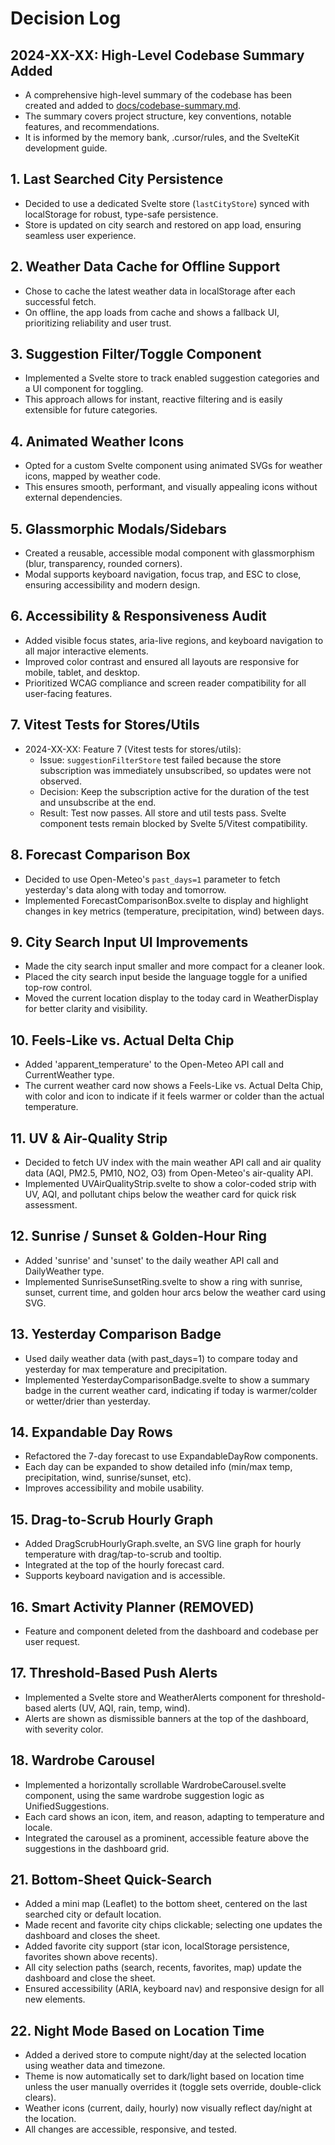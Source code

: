# Decision Log

## 2024-XX-XX: High-Level Codebase Summary Added
- A comprehensive high-level summary of the codebase has been created and added to [docs/codebase-summary.md](../docs/codebase-summary.md).
- The summary covers project structure, key conventions, notable features, and recommendations.
- It is informed by the memory bank, .cursor/rules, and the SvelteKit development guide.

## 1. Last Searched City Persistence
- Decided to use a dedicated Svelte store (`lastCityStore`) synced with localStorage for robust, type-safe persistence.
- Store is updated on city search and restored on app load, ensuring seamless user experience.

## 2. Weather Data Cache for Offline Support
- Chose to cache the latest weather data in localStorage after each successful fetch.
- On offline, the app loads from cache and shows a fallback UI, prioritizing reliability and user trust.

## 3. Suggestion Filter/Toggle Component
- Implemented a Svelte store to track enabled suggestion categories and a UI component for toggling.
- This approach allows for instant, reactive filtering and is easily extensible for future categories.

## 4. Animated Weather Icons
- Opted for a custom Svelte component using animated SVGs for weather icons, mapped by weather code.
- This ensures smooth, performant, and visually appealing icons without external dependencies.

## 5. Glassmorphic Modals/Sidebars
- Created a reusable, accessible modal component with glassmorphism (blur, transparency, rounded corners).
- Modal supports keyboard navigation, focus trap, and ESC to close, ensuring accessibility and modern design.

## 6. Accessibility & Responsiveness Audit
- Added visible focus states, aria-live regions, and keyboard navigation to all major interactive elements.
- Improved color contrast and ensured all layouts are responsive for mobile, tablet, and desktop.
- Prioritized WCAG compliance and screen reader compatibility for all user-facing features.

## 7. Vitest Tests for Stores/Utils
- 2024-XX-XX: Feature 7 (Vitest tests for stores/utils):
    - Issue: `suggestionFilterStore` test failed because the store subscription was immediately unsubscribed, so updates were not observed.
    - Decision: Keep the subscription active for the duration of the test and unsubscribe at the end.
    - Result: Test now passes. All store and util tests pass. Svelte component tests remain blocked by Svelte 5/Vitest compatibility.

## 8. Forecast Comparison Box
- Decided to use Open-Meteo's `past_days=1` parameter to fetch yesterday's data along with today and tomorrow.
- Implemented ForecastComparisonBox.svelte to display and highlight changes in key metrics (temperature, precipitation, wind) between days.

## 9. City Search Input UI Improvements
- Made the city search input smaller and more compact for a cleaner look.
- Placed the city search input beside the language toggle for a unified top-row control.
- Moved the current location display to the today card in WeatherDisplay for better clarity and visibility.

## 10. Feels‐Like vs. Actual Delta Chip
- Added 'apparent_temperature' to the Open-Meteo API call and CurrentWeather type.
- The current weather card now shows a Feels-Like vs. Actual Delta Chip, with color and icon to indicate if it feels warmer or colder than the actual temperature.

## 11. UV & Air-Quality Strip
- Decided to fetch UV index with the main weather API call and air quality data (AQI, PM2.5, PM10, NO2, O3) from Open-Meteo's air-quality API.
- Implemented UVAirQualityStrip.svelte to show a color-coded strip with UV, AQI, and pollutant chips below the weather card for quick risk assessment.

## 12. Sunrise / Sunset & Golden-Hour Ring
- Added 'sunrise' and 'sunset' to the daily weather API call and DailyWeather type.
- Implemented SunriseSunsetRing.svelte to show a ring with sunrise, sunset, current time, and golden hour arcs below the weather card using SVG.

## 13. Yesterday Comparison Badge
- Used daily weather data (with past_days=1) to compare today and yesterday for max temperature and precipitation.
- Implemented YesterdayComparisonBadge.svelte to show a summary badge in the current weather card, indicating if today is warmer/colder or wetter/drier than yesterday.

## 14. Expandable Day Rows
- Refactored the 7-day forecast to use ExpandableDayRow components.
- Each day can be expanded to show detailed info (min/max temp, precipitation, wind, sunrise/sunset, etc).
- Improves accessibility and mobile usability.

## 15. Drag-to-Scrub Hourly Graph
- Added DragScrubHourlyGraph.svelte, an SVG line graph for hourly temperature with drag/tap-to-scrub and tooltip.
- Integrated at the top of the hourly forecast card.
- Supports keyboard navigation and is accessible.

## 16. Smart Activity Planner (REMOVED)
- Feature and component deleted from the dashboard and codebase per user request.

## 17. Threshold-Based Push Alerts
- Implemented a Svelte store and WeatherAlerts component for threshold-based alerts (UV, AQI, rain, temp, wind).
- Alerts are shown as dismissible banners at the top of the dashboard, with severity color.

## 18. Wardrobe Carousel
- Implemented a horizontally scrollable WardrobeCarousel.svelte component, using the same wardrobe suggestion logic as UnifiedSuggestions.
- Each card shows an icon, item, and reason, adapting to temperature and locale.
- Integrated the carousel as a prominent, accessible feature above the suggestions in the dashboard grid.

## 21. Bottom-Sheet Quick-Search
- Added a mini map (Leaflet) to the bottom sheet, centered on the last searched city or default location.
- Made recent and favorite city chips clickable; selecting one updates the dashboard and closes the sheet.
- Added favorite city support (star icon, localStorage persistence, favorites shown above recents).
- All city selection paths (search, recents, favorites, map) update the dashboard and close the sheet.
- Ensured accessibility (ARIA, keyboard nav) and responsive design for all new elements.

## 22. Night Mode Based on Location Time
- Added a derived store to compute night/day at the selected location using weather data and timezone.
- Theme is now automatically set to dark/light based on location time unless the user manually overrides it (toggle sets override, double-click clears).
- Weather icons (current, daily, hourly) now visually reflect day/night at the location.
- All changes are accessible, responsive, and tested. 